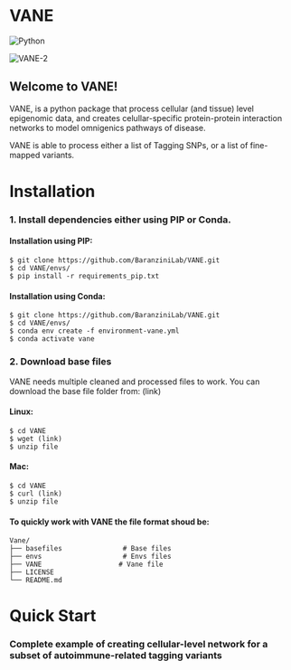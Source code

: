 # VANE
![Python](https://img.shields.io/badge/python-3670A0?style=for-the-badge&logo=python&logoColor=ffdd54)

![VANE-2](https://user-images.githubusercontent.com/75185329/227608114-a2cb2ba8-6245-4a26-a64e-7866ed66fa2e.png)

## Welcome to VANE!

VANE, is a python package that process cellular (and tissue) level epigenomic data, and creates celullar-specific protein-protein interaction networks to model omnigenics pathways of disease. 

VANE is able to process either a list of Tagging SNPs, or a list of fine-mapped variants. 

# Installation

### 1. Install dependencies either using PIP or Conda.

#### Installation using PIP:

```
$ git clone https://github.com/BaranziniLab/VANE.git
$ cd VANE/envs/
$ pip install -r requirements_pip.txt
```

#### Installation using Conda: 

```
$ git clone https://github.com/BaranziniLab/VANE.git
$ cd VANE/envs/
$ conda env create -f environment-vane.yml
$ conda activate vane
```

### 2. Download base files

VANE needs multiple cleaned and processed files to work. You can download the base file folder from: (link)

#### Linux:

```
$ cd VANE
$ wget (link)
$ unzip file
```
#### Mac:

```
$ cd VANE
$ curl (link)
$ unzip file
```

#### To quickly work with VANE the file format shoud be:


    Vane/
    ├── basefiles               # Base files 
    ├── envs                    # Envs files 
    ├── VANE                   # Vane file
    ├── LICENSE
    └── README.md

# Quick Start

### Complete example of creating cellular-level network for a subset of autoimmune-related tagging variants


